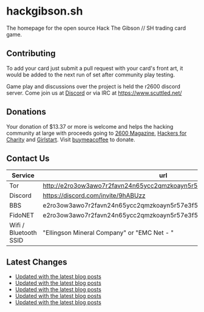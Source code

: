 # hackgibson.sh
The homepage for the open source Hack The Gibson // SH trading card game.


## Contributing

To add your card just submit a pull request with your card's front art, it would be added to the next run of set after community play testing.

Game play and discussions over the project is held the r2600 discord server. Come join us at [Discord](https://discord.com/invite/9hABUzz) or via IRC at https://www.scuttled.net/


## Donations

Your donation of $13.37 or more is welcome and helps the hacking community at large with proceeds going to [2600 Magazine](https://2600.com/), [Hackers for Charity](https://hackersforcharity.org) and [Girlstart](https://girlstart.org).  Visit [buymeacoffee](https://www.buymeacoffee.com/hackgibson.sh) to donate.


## Contact Us

Service | url
-|-
Tor | http://e2ro3ow3awo7r2favn24n65ycc2qmzkoayn5r57e3f56nvjwdcgg32ad.onion
Discord | https://discord.com/invite/9hABUzz
BBS | e2ro3ow3awo7r2favn24n65ycc2qmzkoayn5r57e3f56nvjwdcgg32ad.onion:23
FidoNET | e2ro3ow3awo7r2favn24n65ycc2qmzkoayn5r57e3f56nvjwdcgg32ad.onion:24554
Wifi / Bluetooth SSID | "Ellingson Mineral Company" or "EMC Net - <fidonet address>"

## Latest Changes
<!-- BLOG-POST-LIST:START -->
- [Updated with the latest blog posts](https://github.com/DFW2600/hackgibson.sh/commit/3ffdaaf8ebe8dcfe14df70dd6a060dec572343ad)
- [Updated with the latest blog posts](https://github.com/DFW2600/hackgibson.sh/commit/00c2b7d19bdfe26b0278d8c15f3428dec12fc588)
- [Updated with the latest blog posts](https://github.com/DFW2600/hackgibson.sh/commit/3b5eb2e9fa9c6cc2938d5d7a1d792689b0aea0a5)
- [Updated with the latest blog posts](https://github.com/DFW2600/hackgibson.sh/commit/6c6617ef29650ac76a82d569ba4eff656fe4055a)
- [Updated with the latest blog posts](https://github.com/DFW2600/hackgibson.sh/commit/e34fd31f8ca7cd05f160900418b06f8c9809747d)
<!-- BLOG-POST-LIST:END -->

